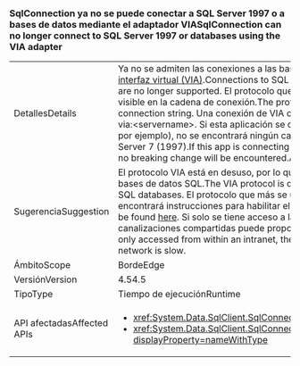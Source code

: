 ### <a name="sqlconnection-can-no-longer-connect-to-sql-server-1997-or-databases-using-the-via-adapter"></a><span data-ttu-id="60e5b-101">SqlConnection ya no se puede conectar a SQL Server 1997 o a bases de datos mediante el adaptador VIA</span><span class="sxs-lookup"><span data-stu-id="60e5b-101">SqlConnection can no longer connect to SQL Server 1997 or databases using the VIA adapter</span></span>

|   |   |
|---|---|
|<span data-ttu-id="60e5b-102">Detalles</span><span class="sxs-lookup"><span data-stu-id="60e5b-102">Details</span></span>|<span data-ttu-id="60e5b-103">Ya no se admiten las conexiones a las bases de datos de SQL Server mediante el [protocolo Adaptador de interfaz virtual (VIA)](https://technet.microsoft.com/library/ms191229%28v=sql.105%29.aspx).</span><span class="sxs-lookup"><span data-stu-id="60e5b-103">Connections to SQL Server databases using the [Virtual Interface Adapter (VIA) protocol](https://technet.microsoft.com/library/ms191229%28v=sql.105%29.aspx) are no longer supported.</span></span> <span data-ttu-id="60e5b-104">El protocolo que se usa para conectarse a una base de datos de SQL Server es visible en la cadena de conexión.</span><span class="sxs-lookup"><span data-stu-id="60e5b-104">The protocol used to connect to a SQL Server database is visible in the connection string.</span></span> <span data-ttu-id="60e5b-105">Una conexión de VIA contendrá via:&lt;nombre_de_servidor&gt;.</span><span class="sxs-lookup"><span data-stu-id="60e5b-105">A VIA connection will contain via:&lt;servername&gt;.</span></span> <span data-ttu-id="60e5b-106">Si esta aplicación se conecta a SQL a través de un protocolo distinto de VIA (tcp: o np: por ejemplo), no se encontrará ningún cambio importante. Además, ya no se admiten las conexiones a SQL Server 7 (1997).</span><span class="sxs-lookup"><span data-stu-id="60e5b-106">If this app is connecting to SQL via a protocol other than VIA (tcp: or np: for example), then no breaking change will be encountered.Also, connections to SQL Server 7 (1997) are no longer supported.</span></span>|
|<span data-ttu-id="60e5b-107">Sugerencia</span><span class="sxs-lookup"><span data-stu-id="60e5b-107">Suggestion</span></span>|<span data-ttu-id="60e5b-108">El protocolo VIA está en desuso, por lo que se debe usar un protocolo alternativo para conectarse a las bases de datos SQL.</span><span class="sxs-lookup"><span data-stu-id="60e5b-108">The VIA protocol is deprecated, so an alternative protocol should be used to connect to SQL databases.</span></span> <span data-ttu-id="60e5b-109">El protocolo que más se usa es TCP/IP.</span><span class="sxs-lookup"><span data-stu-id="60e5b-109">The most common protocol used is TCP/IP.</span></span> <span data-ttu-id="60e5b-110">[Aquí](https://msdn.microsoft.com/library/bb909712.aspx) encontrará instrucciones para habilitar el protocolo TCP/IP.</span><span class="sxs-lookup"><span data-stu-id="60e5b-110">Instructions for enabling the TCP/IP protocol can be found [here](https://msdn.microsoft.com/library/bb909712.aspx).</span></span> <span data-ttu-id="60e5b-111">Si solo se tiene acceso a la base de datos desde dentro de una intranet, el protocolo de canalizaciones compartidas puede proporcionar un mejor rendimiento si la red es lenta.</span><span class="sxs-lookup"><span data-stu-id="60e5b-111">If the database is only accessed from within an intranet, the shared pipes protocol may provide better performance if the network is slow.</span></span>|
|<span data-ttu-id="60e5b-112">Ámbito</span><span class="sxs-lookup"><span data-stu-id="60e5b-112">Scope</span></span>|<span data-ttu-id="60e5b-113">Borde</span><span class="sxs-lookup"><span data-stu-id="60e5b-113">Edge</span></span>|
|<span data-ttu-id="60e5b-114">Versión</span><span class="sxs-lookup"><span data-stu-id="60e5b-114">Version</span></span>|<span data-ttu-id="60e5b-115">4.5</span><span class="sxs-lookup"><span data-stu-id="60e5b-115">4.5</span></span>|
|<span data-ttu-id="60e5b-116">Tipo</span><span class="sxs-lookup"><span data-stu-id="60e5b-116">Type</span></span>|<span data-ttu-id="60e5b-117">Tiempo de ejecución</span><span class="sxs-lookup"><span data-stu-id="60e5b-117">Runtime</span></span>|
|<span data-ttu-id="60e5b-118">API afectadas</span><span class="sxs-lookup"><span data-stu-id="60e5b-118">Affected APIs</span></span>|<ul><li><xref:System.Data.SqlClient.SqlConnection.%23ctor(System.String)?displayProperty=nameWithType></li><li><xref:System.Data.SqlClient.SqlConnection.%23ctor(System.String,System.Data.SqlClient.SqlCredential)?displayProperty=nameWithType></li></ul>|

